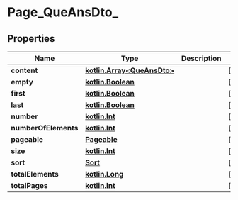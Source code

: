 # Page_QueAnsDto_

## Properties
Name | Type | Description | Notes
------------ | ------------- | ------------- | -------------
**content** | [**kotlin.Array&lt;QueAnsDto&gt;**](QueAnsDto.md) |  |  [optional]
**empty** | [**kotlin.Boolean**](.md) |  |  [optional]
**first** | [**kotlin.Boolean**](.md) |  |  [optional]
**last** | [**kotlin.Boolean**](.md) |  |  [optional]
**number** | [**kotlin.Int**](.md) |  |  [optional]
**numberOfElements** | [**kotlin.Int**](.md) |  |  [optional]
**pageable** | [**Pageable**](Pageable.md) |  |  [optional]
**size** | [**kotlin.Int**](.md) |  |  [optional]
**sort** | [**Sort**](Sort.md) |  |  [optional]
**totalElements** | [**kotlin.Long**](.md) |  |  [optional]
**totalPages** | [**kotlin.Int**](.md) |  |  [optional]

